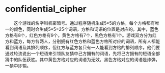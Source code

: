 # confidential_cipher

&emsp;&emsp;这个游戏的名字叫机密暗号。通过程序随机生成5\*5的方格，每个方格都有唯一的颜色，同时会生成5\*5=25个词语，方格和词语的位置是对应的。其中，蓝色方格有8个，红色方格有9个，黄色方格有7个，黑色方格有1个。游戏双方分为红方和蓝方，每方各两人，分别拥有红色方格和蓝色方格所对应的词语，所有人都能看到词语及其排列顺序，但红方与蓝方各只有一人能看到方格的排列顺序，他们要通过轮流说出一个短语来引领队友猜中己方拥有的词语，先将己方拥有的短语全部猜中的队伍获胜。其中黄色方格对应的词语为无效，黑色方格对应的词语是炸弹，一猜中即输。

